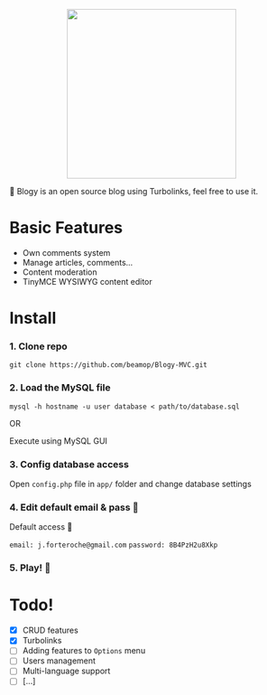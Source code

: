 <p align="center">
  <img width="300" height="300" src="https://i.imgur.com/025izFX.png">
</p>

:ocean: Blogy is an open source blog using Turbolinks, feel free to use it.

# Basic Features

* Own comments system
* Manage articles, comments...
* Content moderation
* TinyMCE WYSIWYG content editor

# Install

### 1. Clone repo

`git clone https://github.com/beamop/Blogy-MVC.git`

### 2. Load the MySQL file

`mysql -h hostname -u user database < path/to/database.sql`

OR

Execute using MySQL GUI

### 3. Config database access

Open `config.php` file in `app/` folder and change database settings

### 4. Edit default email & pass :triangular_flag_on_post:

Default access :eyes:

`email: j.forteroche@gmail.com` 
`password: 8B4PzH2u8Xkp`

### 5. Play! :space_invader:

# Todo!

- [x] CRUD features
- [x] Turbolinks
- [ ] Adding features to `Options` menu
- [ ] Users management
- [ ] Multi-language support
- [ ] [...]

